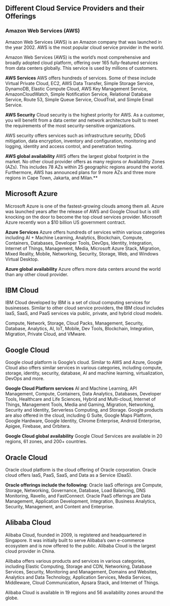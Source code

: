 ## Different Cloud Service Providers and their Offerings

### Amazon Web Services (AWS) 
Amazon Web Services (AWS) is an Amazon company that was launched in the year 2002. AWS is the most popular cloud service provider in the world.

Amazon Web Services (AWS) is the world’s most comprehensive and broadly adopted cloud platform, offering over 165 fully-featured services from data centers globally. This service is used by millions of customers.

**AWS Services**
AWS offers hundreds of services. Some of these include Virtual Private Cloud, EC2, AWS Data Transfer, Simple Storage Service, DynamoDB, Elastic Compute Cloud, AWS Key Management Service, AmazonCloudWatch, Simple Notification Service, Relational Database Service, Route 53, Simple Queue Service, CloudTrail, and Simple Email Service.

**AWS Security**
Cloud security is the highest priority for AWS. As a customer, you will benefit from a data center and network architecture built to meet the requirements of the most security-sensitive organizations.

AWS security offers services such as infrastructure security, DDoS mitigation, data encryption, inventory and configuration, monitoring and logging, identity and access control, and penetration testing.

**AWS global availability**
AWS offers the largest global footprint in the market. No other cloud provider offers as many regions or Availability Zones (AZs). This includes 78 AZs within 25 geographic regions around the world. Furthermore, AWS has announced plans for 9 more AZs and three more regions in Cape Town, Jakarta, and Milan.**
 

## Microsoft Azure
Microsoft Azure is one of the fastest-growing clouds among them all. Azure was launched years after the release of AWS and Google Cloud but is still knocking on the door to become the top cloud services provider. Microsoft Azure recently won a $10 billion US government contract.

**Azure Services**
Azure offers hundreds of services within various categories including AI + Machine Learning, Analytics, Blockchain, Compute, Containers, Databases, Developer Tools, DevOps, Identity, Integration, Internet of Things, Management, Media, Microsoft Azure Stack, Migration, Mixed Reality, Mobile, Networking, Security, Storage, Web, and Windows Virtual Desktop.
 
**Azure global availability**
Azure offers more data centers around the world than any other cloud provider.
 

## IBM Cloud
IBM Cloud developed by IBM is a set of cloud computing services for businesses. Similar to other cloud service providers, the IBM cloud includes IaaS, SaaS, and PaaS services via public, private, and hybrid cloud models.

Compute, Network, Storage, Cloud Packs, Management, Security, Database, Analytics, AI, IoT, Mobile, Dev Tools, Blockchain, Integration, Migration, Private Cloud, and VMware.
 
## Google Cloud
Google cloud platform is Google’s cloud. Similar to AWS and Azure, Google Cloud also offers similar services in various categories, including compute, storage, identity, security, database, AI and machine learning, virtualization, DevOps and more.
 
**Google Cloud Platform services**
AI and Machine Learning, API Management, Compute, Containers, Data Analytics, Databases, Developer Tools, Healthcare and Life Sciences, Hybrid and Multi-cloud, Internet of Things, Management Tools, Media and Gaming, Migration, Networking, Security and Identity, Serverless Computing, and Storage.
Google products are also offered in the cloud, including G Suite, Google Maps Platform, Google Hardware, Google Identity, Chrome Enterprise, Android Enterprise, Apigee, Firebase, and Orbitera.
 
**Google Cloud global availability** 
Google Cloud Services are available in 20 regions, 61 zones, and 200+ countries.
 

## Oracle Cloud
Oracle cloud platform is the cloud offering of Oracle corporation. Oracle cloud offers IaaS, PaaS, SaaS, and Data as a Service (DaaS).

**Oracle offerings include the following**:
Oracle IaaS offerings are Compute, Storage, Networking, Governance, Database, Load Balancing, DNS Monitoring, Ravello, and FastConnect.
Oracle PaaS offerings are Data Management, Application Development, Integration, Business Analytics, Security, Management, and Content and Enterprise.

 
## Alibaba Cloud
Alibaba Cloud, founded in 2009, is registered and headquartered in Singapore. It was initially built to serve Alibaba’s own e-commerce ecosystem and is now offered to the public. Alibaba Cloud is the largest cloud provider in China.
 
Alibaba offers various products and services in various categories, including Elastic Computing, Storage and CDN, Networking, Database Services, Security, Monitoring and Management, Domains and Websites, Analytics and Data Technology, Application Services, Media Services, Middleware, Cloud Communication, Apsara Stack, and Internet of Things.
 
Alibaba Cloud is available in 19 regions and 56 availability zones around the globe.
 